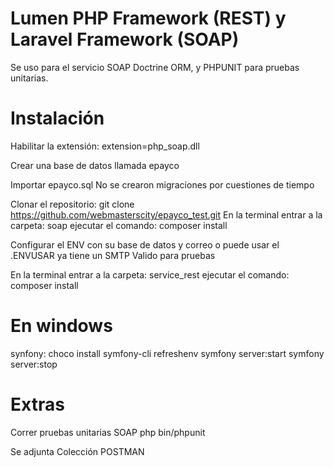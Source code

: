 # Lumen PHP Framework (REST) y Laravel Framework (SOAP)

Se uso para el servicio SOAP Doctrine ORM, y PHPUNIT para pruebas unitarias.

# Instalación

Habilitar la extensión:
extension=php_soap.dll

Crear una base de datos llamada epayco

Importar epayco.sql
No se crearon migraciones por cuestiones de tiempo

Clonar el repositorio:
    git clone https://github.com/webmasterscity/epayco_test.git
En la terminal entrar a la carpeta:
    soap
ejecutar el comando:
    composer install

Configurar el ENV con su base de datos y correo o puede usar el .ENVUSAR ya tiene un SMTP Valido para pruebas


En la terminal entrar a la carpeta:
    service_rest
ejecutar el comando:
    composer install

# En windows

synfony:
choco install symfony-cli
refreshenv
symfony server:start
symfony server:stop

# Extras

Correr pruebas unitarias SOAP
php bin/phpunit

Se adjunta Colección POSTMAN

